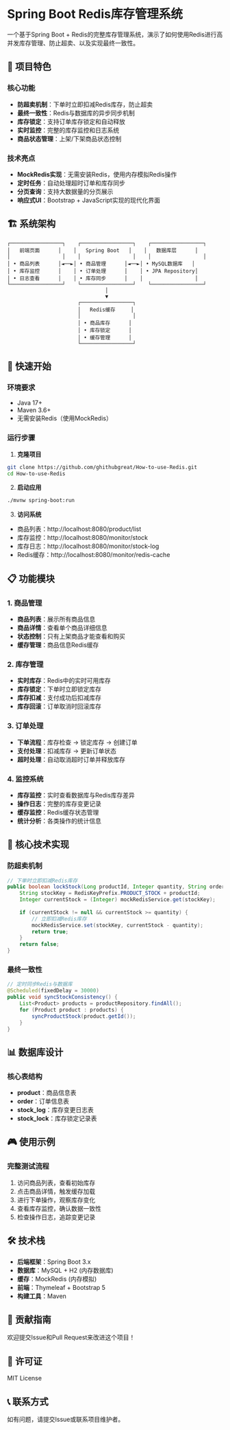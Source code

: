 # Spring Boot Redis库存管理系统

一个基于Spring Boot + Redis的完整库存管理系统，演示了如何使用Redis进行高并发库存管理、防止超卖、以及实现最终一致性。

## 🎯 项目特色

### 核心功能
- **防超卖机制**：下单时立即扣减Redis库存，防止超卖
- **最终一致性**：Redis与数据库的异步同步机制
- **库存锁定**：支持订单库存锁定和自动释放
- **实时监控**：完整的库存监控和日志系统
- **商品状态管理**：上架/下架商品状态控制

### 技术亮点
- **MockRedis实现**：无需安装Redis，使用内存模拟Redis操作
- **定时任务**：自动处理超时订单和库存同步
- **分页查询**：支持大数据量的分页展示
- **响应式UI**：Bootstrap + JavaScript实现的现代化界面

## 🏗️ 系统架构

```
┌─────────────────┐    ┌─────────────────┐    ┌─────────────────┐
│   前端页面      │    │   Spring Boot   │    │   数据库层      │
│                 │    │                 │    │                 │
│ • 商品列表      │◄──►│ • 商品管理      │◄──►│ • MySQL数据库   │
│ • 库存监控      │    │ • 订单处理      │    │ • JPA Repository│
│ • 日志查看      │    │ • 库存同步      │    │                 │
└─────────────────┘    └─────────────────┘    └─────────────────┘
                                │
                                ▼
                       ┌─────────────────┐
                       │   Redis缓存     │
                       │                 │
                       │ • 商品库存      │
                       │ • 库存锁定      │
                       │ • 缓存管理      │
                       └─────────────────┘
```

## 🚀 快速开始

### 环境要求
- Java 17+
- Maven 3.6+
- 无需安装Redis（使用MockRedis）

### 运行步骤

1. **克隆项目**
```bash
git clone https://github.com/ghithubgreat/How-to-use-Redis.git
cd How-to-use-Redis
```

2. **启动应用**
```bash
./mvnw spring-boot:run
```

3. **访问系统**
- 商品列表：http://localhost:8080/product/list
- 库存监控：http://localhost:8080/monitor/stock
- 库存日志：http://localhost:8080/monitor/stock-log
- Redis缓存：http://localhost:8080/monitor/redis-cache

## 📋 功能模块

### 1. 商品管理
- **商品列表**：展示所有商品信息
- **商品详情**：查看单个商品详细信息
- **状态控制**：只有上架商品才能查看和购买
- **缓存管理**：商品信息Redis缓存

### 2. 库存管理
- **实时库存**：Redis中的实时可用库存
- **库存锁定**：下单时立即锁定库存
- **库存扣减**：支付成功后扣减库存
- **库存回滚**：订单取消时回滚库存

### 3. 订单处理
- **下单流程**：库存检查 → 锁定库存 → 创建订单
- **支付处理**：扣减库存 → 更新订单状态
- **超时处理**：自动取消超时订单并释放库存

### 4. 监控系统
- **库存监控**：实时查看数据库与Redis库存差异
- **操作日志**：完整的库存变更记录
- **缓存监控**：Redis缓存状态管理
- **统计分析**：各类操作的统计信息

## 🔧 核心技术实现

### 防超卖机制
```java
// 下单时立即扣减Redis库存
public boolean lockStock(Long productId, Integer quantity, String orderNo) {
    String stockKey = RedisKeyPrefix.PRODUCT_STOCK + productId;
    Integer currentStock = (Integer) mockRedisService.get(stockKey);
    
    if (currentStock != null && currentStock >= quantity) {
        // 立即扣减Redis库存
        mockRedisService.set(stockKey, currentStock - quantity);
        return true;
    }
    return false;
}
```

### 最终一致性
```java
// 定时同步Redis与数据库
@Scheduled(fixedDelay = 30000)
public void syncStockConsistency() {
    List<Product> products = productRepository.findAll();
    for (Product product : products) {
        syncProductStock(product.getId());
    }
}
```

## 📊 数据库设计

### 核心表结构
- **product**：商品信息表
- **order**：订单信息表  
- **stock_log**：库存变更日志表
- **stock_lock**：库存锁定记录表

## 🎮 使用示例

### 完整测试流程
1. 访问商品列表，查看初始库存
2. 点击商品详情，触发缓存加载
3. 进行下单操作，观察库存变化
4. 查看库存监控，确认数据一致性
5. 检查操作日志，追踪变更记录

## 🛠️ 技术栈

- **后端框架**：Spring Boot 3.x
- **数据库**：MySQL + H2 (内存数据库)
- **缓存**：MockRedis (内存模拟)
- **前端**：Thymeleaf + Bootstrap 5
- **构建工具**：Maven

## 🤝 贡献指南

欢迎提交Issue和Pull Request来改进这个项目！

## 📄 许可证

MIT License

## 📞 联系方式

如有问题，请提交Issue或联系项目维护者。
